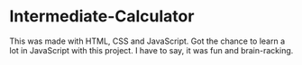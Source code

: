 # Intermediate-Calculator
This was made with HTML, CSS and JavaScript. Got the chance to learn a lot in JavaScript with this project. I have to say, it was fun and brain-racking.
